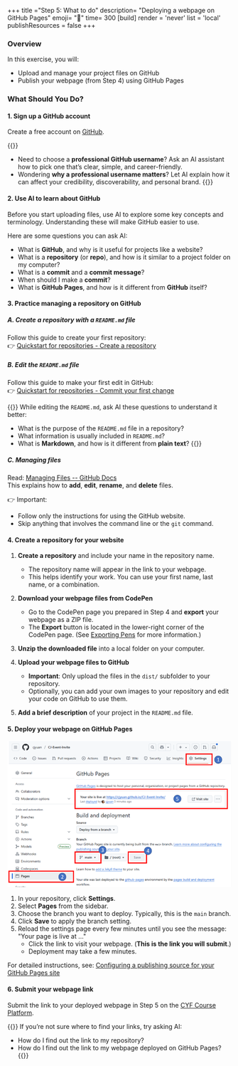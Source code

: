 +++
title ="Step 5: What to do"
description= "Deploying a webpage on GitHub Pages"
emoji= "🤖"
time= 300
[build]
  render = 'never'
  list = 'local'
  publishResources = false 
+++

### Overview

In this exercise, you will:
- Upload and manage your project files on GitHub
- Publish your webpage (from Step 4) using GitHub Pages
  
### What Should You Do?

#### 1. Sign up a GitHub account

Create a free account on [GitHub](https://github.com/).

{{<note type="tip" title="Ask AI">}}
- Need to choose a **professional GitHub username**? Ask an AI assistant how to pick one that’s clear, simple, and career-friendly.  
- Wondering **why a professional username matters**? Let AI explain how it can affect your credibility, discoverability, and personal brand.
{{</note>}}

#### 2. Use AI to learn about GitHub

Before you start uploading files, use AI to explore some key concepts and terminology.
Understanding these will make GitHub easier to use.

Here are some questions you can ask AI:
- What is **GitHub**, and why is it useful for projects like a website?
- What is a **repository** (or **repo**), and how is it similar to a project folder on my computer?
- What is a **commit** and a **commit message**?
- When should I make a **commit**?
- What is **GitHub Pages**, and how is it different from **GitHub** itself?

#### 3. Practice managing a repository on GitHub

##### A. Create a repository with a `README.md` file

Follow this guide to create your first repository:  
👉 [Quickstart for repositories - Create a repository](https://docs.github.com/en/repositories/creating-and-managing-repositories/quickstart-for-repositories#create-a-repository)

##### B. Edit the `README.md` file

Follow this guide to make your first edit in GitHub:  
👉 [Quickstart for repositories - Commit your first change](https://docs.github.com/en/repositories/creating-and-managing-repositories/quickstart-for-repositories#commit-your-first-change)

{{<note type="tip" title="Ask AI">}}
While editing the `README.md`, ask AI these questions to understand it better:

- What is the purpose of the `README.md` file in a repository?
- What information is usually included in `README.md`?
- What is **Markdown**, and how is it different from **plain text**?
{{</note>}}

##### C. Managing files

Read: [Managing Files -- GitHub Docs](https://docs.github.com/en/repositories/working-with-files/managing-files)  
This explains how to **add**, **edit**, **rename**, and **delete** files.

👉 Important:
  - Follow only the instructions for using the GitHub website.
  - Skip anything that involves the command line or the `git` command.

#### 4. Create a repository for your website

1. **Create a repository** and include your name in the repository name.
    - The repository name will appear in the link to your webpage.
    - This helps identify your work. You can use your first name, last name, or a combination.

2. **Download your webpage files from CodePen**
    - Go to the CodePen page you prepared in Step 4 and **export** your webpage as a ZIP file.
    - The **Export** button is located in the lower-right corner of the CodePen page. (See [Exporting Pens](https://blog.codepen.io/documentation/exporting-pens/) for more information.)
  
3. **Unzip the downloaded file** into a local folder on your computer.
   
4. **Upload your webpage files to GitHub**
   - **Important**: Only upload the files in the `dist/` subfolder to your repository.
   - Optionally, you can add your own images to your repository and edit your code on GitHub to use them.

5. **Add a brief description** of your project in the `README.md` file.


#### 5. Deploy your webpage on GitHub Pages

![Configuring Github Page settings](github-pages-settings.png)

1. In your repository, click **Settings**.
2. Select **Pages** from the sidebar.
3. Choose the branch you want to deploy. Typically, this is the `main` branch.
4. Click **Save** to apply the branch setting.
5. Reload the settings page every few minutes until you see the message: "Your page is live at ..."
   - Click the link to visit your webpage. (**This is the link you will submit**.)
   - Deployment may take a few minutes.

For detailed instructions, see: [Configuring a publishing source for your GitHub Pages site](https://docs.github.com/en/pages/getting-started-with-github-pages/configuring-a-publishing-source-for-your-github-pages-site)

#### 6. Submit your webpage link  

Submit the link to your deployed webpage in Step 5 on the [CYF Course Platform](https://application-process.codeyourfuture.io/).

{{<note type="tip" title="Ask AI">}}
If you’re not sure where to find your links, try asking AI:
- How do I find out the link to my repository?
- How do I find out the link to my webpage deployed on GitHub Pages?
{{</note>}}
